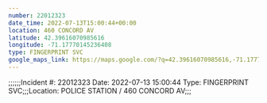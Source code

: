 ```yaml
---
number: 22012323
date_time: 2022-07-13T15:00:44+00:00
location: 460 CONCORD AV
latitude: 42.39616070985616
longitude: -71.17770145236408
type: FINGERPRINT SVC
google_maps_link: https://maps.google.com/?q=42.39616070985616,-71.17770145236408
---
```


;;;;;;Incident #: 22012323  Date: 2022-07-13 15:00:44   Type: FINGERPRINT SVC;;;Location: POLICE STATION / 460 CONCORD AV;;;

